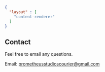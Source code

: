 ```json
{
  "layout" : [
    "content-renderer"
  ]
}
```
## Contact

Feel free to email any questions.

Email: [prometheusstudioscourier@gmail.com](mailto:prometheusstudioscourier@gmail.com)

